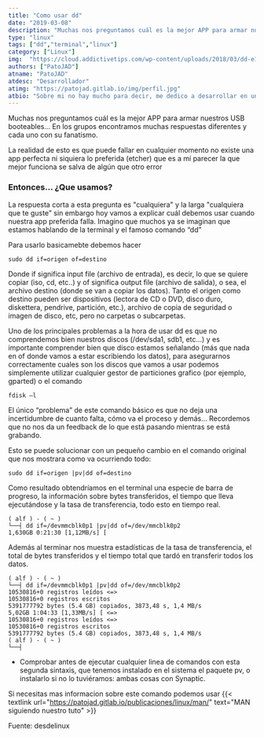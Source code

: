 ```yaml
---
title: "Como usar dd"
date: "2019-03-08"
description: "Muchas nos preguntamos cuál es la mejor APP para armar nuestros USB booteables..."
type: "linux"
tags: ["dd","terminal","linux"]
category: ["Linux"]
img:  "https://cloud.addictivetips.com/wp-content/uploads/2018/03/dd-e1520370085938.png"
authors: ["PatoJAD"]
atname: "PatoJAD"
atdesc: "Desarrollador"
atimg: "https://patojad.gitlab.io/img/perfil.jpg"
atbio: "Sobre mi no hay mucho para decir, me dedico a desarrollar en una empresa de telecomunicaciones, utilizo linux desde el 2012 y hace años que es mi sistema operativo main. Soy una persona que busca crecer profesionalmente sin dejar de divertirse y hacer lo que me gusta. Siempre digo que cuando un proyecto sale es importante agradecer, por lo cual les recomiendo a todos leer la seccion Agreadecimientos en la cual me tome un tiempito para poder agradecer a todos y cada uno de los que hicieron posible todo esto."
---
```


Muchas nos preguntamos cuál es la mejor APP para armar nuestros USB booteables... En los grupos encontramos muchas respuestas diferentes y cada uno con su fanatismo.

La realidad de esto es que puede fallar en cualquier momento no existe una app perfecta ni siquiera lo preferida (etcher) que es a mí parecer la que mejor funciona se salva de algún que otro error

### Entonces... ¿Que usamos?

La respuesta corta a esta pregunta es "cualquiera" y la larga "cualquiera que te guste" sin embargo hoy vamos a explicar cuál debemos usar cuando nuestra app preferida falla. Imagino que muchos ya se imaginan que estamos hablando de la terminal y el famoso comando “dd”

Para usarlo basicamebte debemos hacer

    sudo dd if=origen of=destino

Donde if significa input file (archivo de entrada), es decir, lo que se quiere copiar (iso, cd, etc..) y of significa output file (archivo de salida), o sea, el archivo destino (donde se van a copiar los datos).
Tanto el origen como destino pueden ser dispositivos (lectora de CD o DVD, disco duro, diskettera, pendrive, partición, etc.), archivo de copia de seguridad o imagen de disco, etc, pero no carpetas o subcarpetas.

Uno de los principales problemas a la hora de usar dd es que no comprendemos bien nuestros discos (/dev/sda1, sdb1, etc…) y es importante comprender bien que disco estamos señalando (más que nada en of donde vamos a estar escribiendo los datos), para asegurarnos correctamente cuales son los discos que vamos a usar podemos simplemente utilizar cualquier gestor de particiones grafico (por ejemplo, gparted) o el comando

    fdisk –l

El único “problema” de este comando básico es que no deja una incertidumbre de cuanto falta, cómo va el proceso y demás… Recordemos que no nos da un feedback de lo que está pasando mientras se está grabando.

Esto se puede solucionar con un pequeño cambio en el comando original que nos mostrara como va ocurriendo todo:

    sudo dd if=origen |pv|dd of=destino

Como resultado obtendríamos en el terminal una especie de barra de progreso, la información sobre bytes transferidos, el tiempo que lleva ejecutándose y la tasa de transferencia, todo esto en tiempo real.

    ( alf ) - ( ~ )
    └──┤ dd if=/devmmcblk0p1 |pv|dd of=/dev/mmcblk0p2
    1,630GB 0:21:30 [1,12MB/s] [

Además al terminar nos muestra estadísticas de la tasa de transferencia, el total de bytes transferidos y el tiempo total que tardó en transferir todos los datos.

    ( alf ) - ( ~ )
    └──┤ dd if=/devmmcblk0p1 |pv|dd of=/dev/mmcblk0p2
    10530816+0 registros leídos <=>
    10530816+0 registros escritos
    5391777792 bytes (5.4 GB) copiados, 3873,48 s, 1,4 MB/s
    5,02GB 1:04:33 [1,33MB/s] [ <=>
    10530816+0 registros leídos <=>
    10530816+0 registros escritos
    5391777792 bytes (5.4 GB) copiados, 3873,48 s, 1,4 MB/s
    ( alf ) - ( ~ )
    └──┤

 * Comprobar antes de ejecutar cualquier linea de comandos con esta segunda sintaxis, que tenemos instalado en el sistema el paquete pv, o instalarlo si no lo tuviéramos: ambas cosas con Synaptic.

Si necesitas mas informacion sobre este comando podemos usar {{< textlink url="https://patojad.gitlab.io/publicaciones/linux/man/" text="MAN siguiendo nuestro tuto" >}}

Fuente: desdelinux
